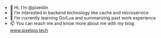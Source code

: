 - 👋 Hi, I’m @pixeldin
- 👀 I’m interested in backend technology like cache and microservice 
- 🌱 I’m currently learning Go/Lua and summarizing past work experience
- 📫 You can reach me and know more about me with my blog: www.pixelpig.tech

<!---
pixeldin/pixeldin is a ✨ special ✨ repository because its `README.md` (this file) appears on your GitHub profile.
You can click the Preview link to take a look at your changes.
--->
